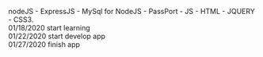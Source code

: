 nodeJS - ExpressJS - MySql for NodeJS - PassPort - JS - HTML - JQUERY - CSS3.\
01/18/2020 start learning\
01/22/2020 start develop app\
01/27/2020 finish app
